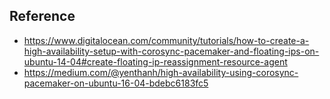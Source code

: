 

## Reference
- https://www.digitalocean.com/community/tutorials/how-to-create-a-high-availability-setup-with-corosync-pacemaker-and-floating-ips-on-ubuntu-14-04#create-floating-ip-reassignment-resource-agent
- https://medium.com/@yenthanh/high-availability-using-corosync-pacemaker-on-ubuntu-16-04-bdebc6183fc5
